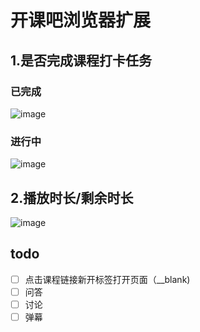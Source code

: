 # 开课吧浏览器扩展

## 1.是否完成课程打卡任务
### 已完成
![image](https://user-images.githubusercontent.com/5175751/137658341-6902b0ec-6490-4f39-931e-3cdaa9653c73.png)
### 进行中
![image](https://user-images.githubusercontent.com/5175751/137658690-93acdf21-e8df-4637-a4e4-883715944b5e.png)

## 2.播放时长/剩余时长
![image](https://user-images.githubusercontent.com/5175751/137658422-2b8809ce-c9ff-4861-adc9-52c71d92b90c.png)

## todo
- [ ] 点击课程链接新开标签打开页面（__blank)
- [ ] 问答
- [ ] 讨论
- [ ] 弹幕
